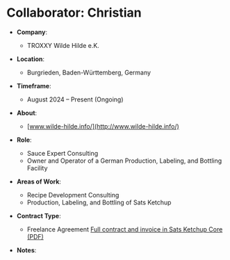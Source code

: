 # Collaborator: Christian 

- **Company**:
  - TROXXY Wilde Hilde e.K.

- **Location**:  
  - Burgrieden, Baden-Württemberg, Germany

- **Timeframe**:  
  - August 2024 – Present (Ongoing)

- **About**:  
  - [www.wilde-hilde.info/](http://www.wilde-hilde.info/)

- **Role**:  
  - Sauce Expert Consulting  
  - Owner and Operator of a German Production, Labeling, and Bottling Facility

- **Areas of Work**:  
  - Recipe Development Consulting  
  - Production, Labeling, and Bottling of Sats Ketchup

- **Contract Type**:  
  - Freelance Agreement [Full contract and invoice in Sats Ketchup Core (PDF)](https://github.com/bahuwrihi/Sats-Ketchup-Core/blob/main/_Files/Invoices%20%26%20Receipts/TROXXY%20Wilde%20Hilde.pdf)

- **Notes**:
